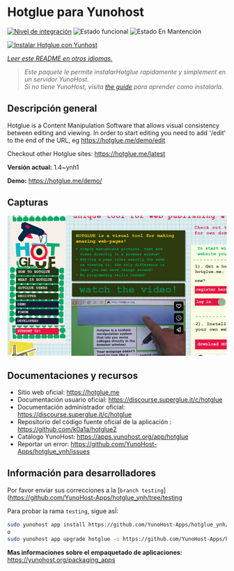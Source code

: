 <!--
Este archivo README esta generado automaticamente<https://github.com/YunoHost/apps/tree/master/tools/readme_generator>
No se debe editar a mano.
-->

# Hotglue para Yunohost

[![Nivel de integración](https://dash.yunohost.org/integration/hotglue.svg)](https://ci-apps.yunohost.org/ci/apps/hotglue/) ![Estado funcional](https://ci-apps.yunohost.org/ci/badges/hotglue.status.svg) ![Estado En Mantención](https://ci-apps.yunohost.org/ci/badges/hotglue.maintain.svg)

[![Instalar Hotglue con Yunhost](https://install-app.yunohost.org/install-with-yunohost.svg)](https://install-app.yunohost.org/?app=hotglue)

*[Leer este README en otros idiomas.](./ALL_README.md)*

> *Este paquete le permite instalarHotglue rapidamente y simplement en un servidor YunoHost.*  
> *Si no tiene YunoHost, visita [the guide](https://yunohost.org/install) para aprender como instalarla.*

## Descripción general

Hotglue is a Content Manipulation Software that allows visual consistency between editing and viewing.
In order to start editing you need to add '/edit' to the end of the URL, eg https://hotglue.me/demo/edit

Checkout other Hotglue sites: https://hotglue.me/latest



**Versión actual:** 1.4~ynh1

**Demo:** <https://hotglue.me/demo/>

## Capturas

![Captura de Hotglue](./doc/screenshots/example.jpg)

## Documentaciones y recursos

- Sitio web oficial: <https://hotglue.me>
- Documentación usuario oficial: <https://discourse.superglue.it/c/hotglue>
- Documentación administrador oficial: <https://discourse.superglue.it/c/hotglue>
- Repositorio del código fuente oficial de la aplicación : <https://github.com/k0a1a/hotglue2>
- Catálogo YunoHost: <https://apps.yunohost.org/app/hotglue>
- Reportar un error: <https://github.com/YunoHost-Apps/hotglue_ynh/issues>

## Información para desarrolladores

Por favor enviar sus correcciones a la [`branch testing`](https://github.com/YunoHost-Apps/hotglue_ynh/tree/testing

Para probar la rama `testing`, sigue asÍ:

```bash
sudo yunohost app install https://github.com/YunoHost-Apps/hotglue_ynh/tree/testing --debug
o
sudo yunohost app upgrade hotglue -u https://github.com/YunoHost-Apps/hotglue_ynh/tree/testing --debug
```

**Mas informaciones sobre el empaquetado de aplicaciones:** <https://yunohost.org/packaging_apps>
